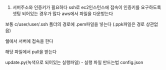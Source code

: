 1. 서버주소와 인증키가 필요하다 
ssh로 ec2인스턴스에 접속이 인증키를 요구하도록 셋팅 되어있는 경우가 많다 
aws에서 파일을 다운받는다 

보통 c/user/user/.ssh 폴더의 경로에 .pem파일을 넣는다 (.ppk파일은 경로 상관없음)



쉘에서 서버에 접속을 한다 

해당 파일에서 pull을 받는다 

update.py(녹색으로 되어있는 실행파일) - 실행 파일 만드는법
config.json 

